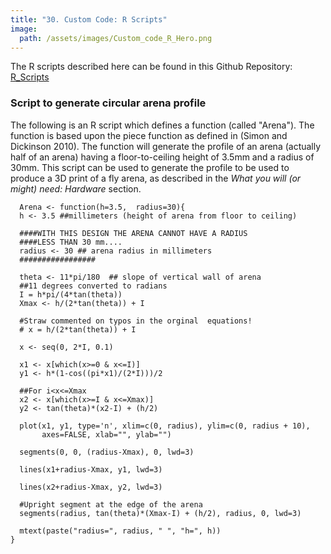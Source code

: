 ```yaml
---
title: "30. Custom Code: R Scripts"
image: 
  path: /assets/images/Custom_code_R_Hero.png
---
```



<!--- # General concepts --->

The R scripts described here can be found in this Github Repository:
[R_Scripts](https://github.com/em-a-zed/Custom-Tracking-Code/tree/main/R)
### Script to generate circular arena profile

The following is an R script which defines a function (called
\"Arena\"). The function is based upon the piece function as defined in
(Simon and Dickinson 2010). The function will generate the profile of an
arena (actually half of an arena) having a floor-to-ceiling height of
3.5mm and a radius of 30mm. This script can be used to generate the
profile to be used to produce a 3D print of a fly arena, as described in
the *What you will (or might) need: Hardware* section.

      Arena <- function(h=3.5,  radius=30){
      h <- 3.5 ##millimeters (height of arena from floor to ceiling)

      ####WITH THIS DESIGN THE ARENA CANNOT HAVE A RADIUS
      ####LESS THAN 30 mm....
      radius <- 30 ## arena radius in millimeters
      #################

      theta <- 11*pi/180  ## slope of vertical wall of arena 
      ##11 degrees converted to radians 
      I = h*pi/(4*tan(theta))
      Xmax <- h/(2*tan(theta)) + I

      #Straw commented on typos in the orginal  equations!
      # x = h/(2*tan(theta)) + I

      x <- seq(0, 2*I, 0.1)

      x1 <- x[which(x>=0 & x<=I)]
      y1 <- h*(1-cos((pi*x1)/(2*I)))/2

      ##For i<x<=Xmax
      x2 <- x[which(x>=I & x<=Xmax)]
      y2 <- tan(theta)*(x2-I) + (h/2)

      plot(x1, y1, type='n', xlim=c(0, radius), ylim=c(0, radius + 10),
           axes=FALSE, xlab="", ylab="")

      segments(0, 0, (radius-Xmax), 0, lwd=3)

      lines(x1+radius-Xmax, y1, lwd=3)

      lines(x2+radius-Xmax, y2, lwd=3)

      #Upright segment at the edge of the arena
      segments(radius, tan(theta)*(Xmax-I) + (h/2), radius, 0, lwd=3)

      mtext(paste("radius=", radius, " ", "h=", h))
    }